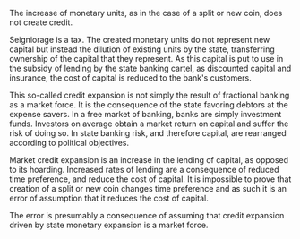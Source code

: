 The increase of monetary units, as in the case of a split or new coin, does not create credit.

Seigniorage is a tax. The created monetary units do not represent new capital but instead the dilution of existing units by the state, transferring ownership of the capital that they represent. As this capital is put to use in the subsidy of lending by the state banking cartel, as discounted capital and insurance, the cost of capital is reduced to the bank's customers.

This so-called credit expansion is not simply the result of fractional banking as a market force. It is the consequence of the state favoring debtors at the expense savers. In a free market of banking, banks are simply investment funds. Investors on average obtain a market return on capital and suffer the risk of doing so. In state banking risk, and therefore capital, are rearranged according to political objectives.

Market credit expansion is an increase in the lending of capital, as opposed to its hoarding. Increased rates of lending are a consequence of reduced time preference, and reduce the cost of capital. It is impossible to prove that creation of a split or new coin changes time preference and as such it is an error of assumption that it reduces the cost of capital.

The error is presumably a consequence of assuming that credit expansion driven by state monetary expansion is a market force.